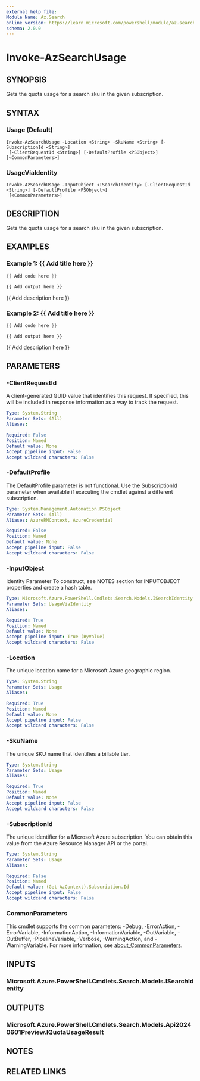 ```yaml
---
external help file:
Module Name: Az.Search
online version: https://learn.microsoft.com/powershell/module/az.search/invoke-azsearchusage
schema: 2.0.0
---
```


# Invoke-AzSearchUsage

## SYNOPSIS
Gets the quota usage for a search sku in the given subscription.

## SYNTAX

### Usage (Default)
```
Invoke-AzSearchUsage -Location <String> -SkuName <String> [-SubscriptionId <String>]
 [-ClientRequestId <String>] [-DefaultProfile <PSObject>] [<CommonParameters>]
```

### UsageViaIdentity
```
Invoke-AzSearchUsage -InputObject <ISearchIdentity> [-ClientRequestId <String>] [-DefaultProfile <PSObject>]
 [<CommonParameters>]
```

## DESCRIPTION
Gets the quota usage for a search sku in the given subscription.

## EXAMPLES

### Example 1: {{ Add title here }}
```powershell
{{ Add code here }}
```

```output
{{ Add output here }}
```

{{ Add description here }}

### Example 2: {{ Add title here }}
```powershell
{{ Add code here }}
```

```output
{{ Add output here }}
```

{{ Add description here }}

## PARAMETERS

### -ClientRequestId
A client-generated GUID value that identifies this request.
If specified, this will be included in response information as a way to track the request.

```yaml
Type: System.String
Parameter Sets: (All)
Aliases:

Required: False
Position: Named
Default value: None
Accept pipeline input: False
Accept wildcard characters: False
```

### -DefaultProfile
The DefaultProfile parameter is not functional.
Use the SubscriptionId parameter when available if executing the cmdlet against a different subscription.

```yaml
Type: System.Management.Automation.PSObject
Parameter Sets: (All)
Aliases: AzureRMContext, AzureCredential

Required: False
Position: Named
Default value: None
Accept pipeline input: False
Accept wildcard characters: False
```

### -InputObject
Identity Parameter
To construct, see NOTES section for INPUTOBJECT properties and create a hash table.

```yaml
Type: Microsoft.Azure.PowerShell.Cmdlets.Search.Models.ISearchIdentity
Parameter Sets: UsageViaIdentity
Aliases:

Required: True
Position: Named
Default value: None
Accept pipeline input: True (ByValue)
Accept wildcard characters: False
```

### -Location
The unique location name for a Microsoft Azure geographic region.

```yaml
Type: System.String
Parameter Sets: Usage
Aliases:

Required: True
Position: Named
Default value: None
Accept pipeline input: False
Accept wildcard characters: False
```

### -SkuName
The unique SKU name that identifies a billable tier.

```yaml
Type: System.String
Parameter Sets: Usage
Aliases:

Required: True
Position: Named
Default value: None
Accept pipeline input: False
Accept wildcard characters: False
```

### -SubscriptionId
The unique identifier for a Microsoft Azure subscription.
You can obtain this value from the Azure Resource Manager API or the portal.

```yaml
Type: System.String
Parameter Sets: Usage
Aliases:

Required: False
Position: Named
Default value: (Get-AzContext).Subscription.Id
Accept pipeline input: False
Accept wildcard characters: False
```

### CommonParameters
This cmdlet supports the common parameters: -Debug, -ErrorAction, -ErrorVariable, -InformationAction, -InformationVariable, -OutVariable, -OutBuffer, -PipelineVariable, -Verbose, -WarningAction, and -WarningVariable. For more information, see [about_CommonParameters](http://go.microsoft.com/fwlink/?LinkID=113216).

## INPUTS

### Microsoft.Azure.PowerShell.Cmdlets.Search.Models.ISearchIdentity

## OUTPUTS

### Microsoft.Azure.PowerShell.Cmdlets.Search.Models.Api20240601Preview.IQuotaUsageResult

## NOTES

## RELATED LINKS

